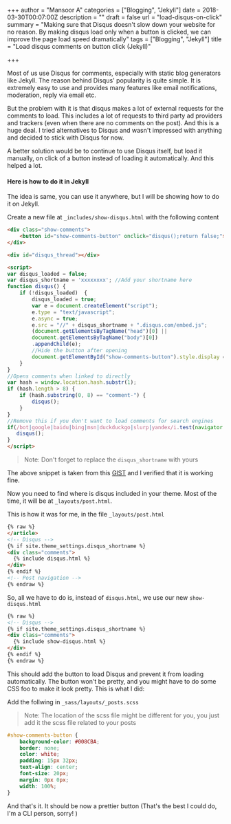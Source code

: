 +++
author = "Mansoor A"
categories = ["Blogging", "Jekyll"]
date = 2018-03-30T00:07:00Z
description = ""
draft = false
url = "load-disqus-on-click"
summary = "Making sure that Disqus doesn't slow down your website for no reason. By making disqus load only when a button is clicked, we can improve the page load speed dramatically"
tags = ["Blogging", "Jekyll"]
title = "Load disqus comments on button click (Jekyll)"

+++


Most of us use Disqus for comments, especially with static blog generators like Jekyll. The reason
behind Disqus' popularity is quite simple. It is extremely easy to use and provides many features
like email notifications, moderation, reply via email etc. 

But the problem with it is that disqus makes a lot of external requests for the comments to load. This 
includes a lot of requests to third party ad providers and trackers (even when there are no comments
on the post). And this is a huge deal. I tried alternatives to Disqus and wasn't impressed with anything
and decided to stick with Disqus for now.

A better solution would be to continue to use Disqus itself, but load it manually, on click of a button
instead of loading it automatically. And this helped a lot. 


#### Here is how to do it in Jekyll
The idea is same, you can use it anywhere, but I will be showing how to do it on Jekyll.  

Create a new file at `_includes/show-disqus.html` with the following content
```html
<div class="show-comments">
    <button id="show-comments-button" onclick="disqus();return false;">Show Comments</button>
</div>

<div id="disqus_thread"></div>

<script>
var disqus_loaded = false;
var disqus_shortname = 'xxxxxxxx'; //Add your shortname here
function disqus() {
    if (!disqus_loaded)  {
        disqus_loaded = true;
        var e = document.createElement("script");
        e.type = "text/javascript";
        e.async = true;
        e.src = "//" + disqus_shortname + ".disqus.com/embed.js";
        (document.getElementsByTagName("head")[0] ||
        document.getElementsByTagName("body")[0])
        .appendChild(e);
        //Hide the button after opening
        document.getElementById("show-comments-button").style.display = "none";
    }
}
//Opens comments when linked to directly
var hash = window.location.hash.substr(1);
if (hash.length > 8) {
    if (hash.substring(0, 8) == "comment-") {
        disqus();
    }
}
//Remove this if you don't want to load comments for search engines
if(/bot|google|baidu|bing|msn|duckduckgo|slurp|yandex/i.test(navigator.userAgent)) {
   disqus();
}
</script>
```
> Note: Don't forget to replace the `disqus_shortname` with yours

The above snippet is taken from this [GIST](https://gist.github.com/robwent/e9c321b5c200370da0cadb69e40379b7) and I verified that it is working fine.

Now you need to find where is disqus included in your theme. Most of the time, it will be at `_layouts/post.html`.

This is how it was for me, in the file `_layouts/post.html`
```html
{% raw %}
</article>
<!-- Disqus -->
{% if site.theme_settings.disqus_shortname %}
<div class="comments">
  {% include disqus.html %}
</div>
{% endif %}
<!-- Post navigation -->
{% endraw %}
```

So, all we have to do is, instead of `disqus.html`, we use our new `show-disqus.html`

```html
{% raw %}
<!-- Disqus -->
{% if site.theme_settings.disqus_shortname %}
<div class="comments">
  {% include show-disqus.html %}
</div>
{% endif %}
{% endraw %}
```

This should add the button to load Disqus and prevent it from loading automatically.
The button won't be pretty, and you might have to do some CSS foo to make it look pretty.
This is what I did:

Add the follwing in `_sass/layouts/_posts.scss`
> Note: The location of the scss file might be different for you, you just add it the 
> scss file related to your posts

```css
#show-comments-button {
    background-color: #008CBA;
    border: none;
    color: white;
    padding: 15px 32px;
    text-align: center;
    font-size: 20px;
    margin: 0px 0px;
    width: 100%;
}
```
And that's it. It should be now a prettier button (That's the best I could do, I'm a CLI person, sorry! )

